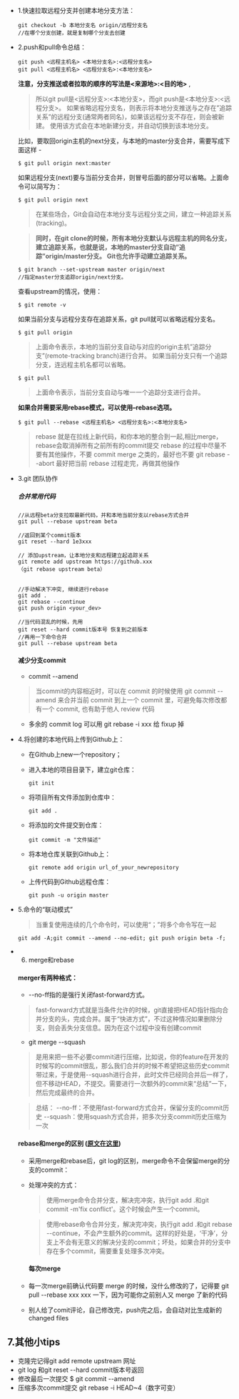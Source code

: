 
* 1.快速拉取远程分支并创建本地分支方法：

      git checkout -b 本地分支名 origin/远程分支名
      //在哪个分支创建，就是复制哪个分支去创建
* 2.push和pull命令总结：

      git push <远程主机名> <本地分支名>:<远程分支名>
      git pull <远程主机名> <远程分支名>:<本地分支名>

   **注意，分支推送或者拉取的顺序的写法是<来源地>:<目的地>** ,

  > 所以git pull是<远程分支>:<本地分支>，而git push是<本地分支>:<远程分支>。
如果省略远程分支名，则表示将本地分支推送与之存在”追踪关系”的远程分支(通常两者同名)，如果该远程分支不存在，则会被新建。
使用该方式会在本地新建分支，并自动切换到该本地分支。

  比如，要取回origin主机的next分支，与本地的master分支合并，需要写成下面这样 -

      $ git pull origin next:master

  如果远程分支(next)要与当前分支合并，则冒号后面的部分可以省略。上面命令可以简写为：

      $ git pull origin next

  >在某些场合，Git会自动在本地分支与远程分支之间，建立一种追踪关系(tracking)。

   >**同时，在git clone的时候，所有本地分支默认与远程主机的同名分支，建立追踪关系，也就是说，本地的master分支自动”追踪”origin/master分支。
Git也允许手动建立追踪关系。**

      $ git branch --set-upstream master origin/next
      //指定master分支追踪origin/next分支。

  查看upstream的情况，使用：

      $ git remote -v

   如果当前分支与远程分支存在追踪关系，git pull就可以省略远程分支名。

      $ git pull origin

  >上面命令表示，本地的当前分支自动与对应的origin主机”追踪分支”(remote-tracking branch)进行合并。
如果当前分支只有一个追踪分支，连远程主机名都可以省略。

      $ git pull

  > 上面命令表示，当前分支自动与唯一一个追踪分支进行合并。

  **如果合并需要采用rebase模式，可以使用–rebase选项。**

      $ git pull --rebase <远程主机名> <远程分支名>:<本地分支名>
  > rebase  就是在拉线上新代码，和你本地的整合到一起,相比merge，rebase会取消掉所有之前所有的commit提交
    rebase 的过程中尽量不要有其他操作，不要 commit merge 之类的，最好也不要 git rebase --abort 最好把当前 rebase 过程走完，再做其他操作


* 3.git 团队协作
    ##### 合并常用代码


      //从远程beta分支拉取最新代码，并和本地当前分支以rebase方式合并
      git pull --rebase upstream beta

      //返回到某个commit版本
      git reset --hard 1e3xxx  

      // 添加upstream，让本地分支和远程建立起追踪关系
      git remote add upstream https://github.xxx
      （git rebase upstream beta）


      //手动解决下冲突, 继续进行rebase
      git add .
      git rebase --continue
      git push origin <your_dev>

      //当代码混乱的时候，先用
      git reset --hard commit版本号 恢复到之前版本
      //再用一下命令合并
      git pull --rebase upstream beta


   #### 减少分支commit
     * commit --amend
     > 当commit的内容相近时，可以在 commit 的时候使用 git commit --amend 来合并当前
    commit 到上一个 commit 里，可避免每次修改都有一个 commit, 也有助于他人 review 代码
    * 多余的 commit log 可以用 git rebase -i xxx 给 fixup 掉

* 4.将创建的本地代码上传到Github上：
   * 在Github上new一个repository；

   * 进入本地的项目目录下，建立git仓库：

         git init

   * 将项目所有文件添加到仓库中：

         git add .

   * 将添加的文件提交到仓库：

         git commit -m "文件描述"

  * 将本地仓库关联到Github上：

        git remote add origin url_of_your_newrepository

  * 上传代码到Github远程仓库：

        git push -u origin master

 * 5.命令的“联动模式”
     > 当重复使用连续的几个命令时，可以使用“；”将多个命令写在一起

       git add -A;git commit --amend --no-edit; git push origin beta -f;

 * 6. merge和rebase

   #### merger有两种格式：
    * --no-ff指的是强行关闭fast-forward方式。

    > fast-forward方式就是当条件允许的时候，git直接把HEAD指针指向合并分支的头，完成合并。属于“快进方式”，不过这种情况如果删除分支，则会丢失分支信息。因为在这个过程中没有创建commit

    * git merge --squash
    > 是用来把一些不必要commit进行压缩，比如说，你的feature在开发的时候写的commit很乱，那么我们合并的时候不希望把这些历史commit带过来，于是使用--squash进行合并，此时文件已经同合并后一样了，但不移动HEAD，不提交。需要进行一次额外的commit来“总结”一下，然后完成最终的合并。

   >总结：
  --no-ff：不使用fast-forward方式合并，保留分支的commit历史
  --squash：使用squash方式合并，把多次分支commit历史压缩为一次

     #### rebase和merge的区别 ([原文在这里](https://www.cnblogs.com/xueweihan/p/5743327.html))
   * 采用merge和rebase后，git log的区别，merge命令不会保留merge的分支的commit：
   * 处理冲突的方式：
     > 使用merge命令合并分支，解决完冲突，执行git add .和git commit -m'fix conflict'。这个时候会产生一个commit。

     > 使用rebase命令合并分支，解决完冲突，执行git add .和git rebase --continue，不会产生额外的commit。这样的好处是，‘干净’，分支上不会有无意义的解决分支的commit；坏处，如果合并的分支中存在多个commit，需要重复处理多次冲突。

     #### 每次merge
    * 每一次merge前确认代码要 merge 的时候，没什么修改的了，记得要 git pull   --rebase xxx xxx 一下，因为可能你之前别人又 merge  了新的代码
    * 别人给了comit评论，自己修改完，push完之后，会自动对比生成新的changed files

## 7.其他小tips
 * 克隆完记得git add remote upstream 网址
 * git log 和git reset --hard commit版本号返回
 * 修改最后一次提交 $ git commit --amend
 * 压缩多次commit提交 git rebase -i HEAD~4（数字可变）
